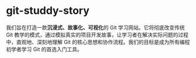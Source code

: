 # git-studdy-story
我们旨在打造一款**沉浸式、故事化、可视化**的 Git 学习网站。它将彻底改变传统 Git 教学的模式，通过模拟真实的项目开发故事，让学习者在解决实际问题的过程中，直观地、深刻地理解 Git 的核心思想和协作流程。我们的目标是成为所有编程初学者学习 Git 的首选入门工具。
